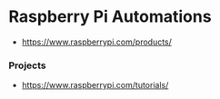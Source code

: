 # Raspberry Pi Automations

* https://www.raspberrypi.com/products/



### Projects
* https://www.raspberrypi.com/tutorials/
